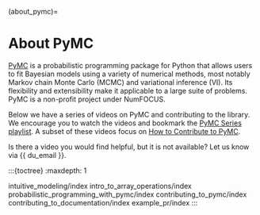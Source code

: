 (about_pymc)=
# About PyMC

[PyMC](https://www.pymc.io) is a probabilistic programming package for Python that allows users to fit Bayesian models using a variety of numerical methods, most notably Markov chain Monte Carlo (MCMC) and variational inference (VI). Its flexibility and extensibility make it applicable to a large suite of problems. PyMC is a non-profit project under NumFOCUS.

Below we have a series of videos on PyMC and contributing to the library. We encourage you to watch the videos and bookmark the [PyMC Series playlist](https://www.youtube.com/playlist?list=PLBKcU7Ik-ir99uTvN0315hIVLuyj4Q1Gt). A subset of these videos focus on [How to Contribute to PyMC](https://www.youtube.com/playlist?list=PLD1x-BW9UdeEPD_4E4VOcj0q66kQpdcKz).

Is there a video you would find helpful, but it is not available?  Let us know via {{ du_email }}.

:::{toctree}
:maxdepth: 1

intuitive_modeling/index
intro_to_array_operations/index
probabilistic_programming_with_pymc/index
contributing_to_pymc/index
contributing_to_documentation/index
example_pr/index
:::
